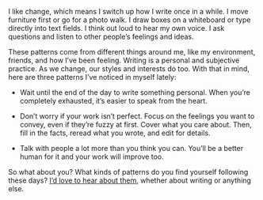

I like change, which means I switch up how I write once in a while. I move furniture first or go for a photo
walk. I draw boxes on a whiteboard or type directly into text fields. I think out loud to hear my own voice. I
ask questions and listen to other people’s feelings and ideas.

These patterns come from different things around me, like my environment, friends, and how I’ve been
feeling. Writing is a personal and subjective practice. As we change, our styles and interests do too. With
that in mind, here are three patterns I’ve noticed in myself lately:

 *  Wait until the end of the day to write something personal. When you’re completely exhausted, it’s
easier to speak from the heart.

 *  Don’t worry if your work isn’t perfect. Focus on the feelings you want to convey, even if they’re
fuzzy at first. Cover what you care about. Then, fill in the facts, reread what you wrote, and edit for
details.

 *  Talk with people a lot more than you think you can. You’ll be a better human for it and your work will
improve too.

So what about you? What kinds of patterns do you find yourself following these days? [I’d love to hear about
them](http://twitter.com/nicoleslaw), whether about writing or anything else.
